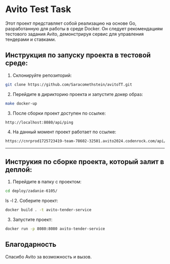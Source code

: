 # Avito Test Task

Этот проект представляет собой реализацию на основе Go, разработанную для работы в среде Docker. Он следует рекомендациям тестового задания Avito, демонстрируя сервис для управления тендерами и ставками.

## Инструкция по запуску проекта в тестовой среде:

1. Склонируйте репозиторий:
```bash
git clone https://github.com/Saracomethstein/avitoTT.git
```

2. Перейдите в дирикторию проекта и запустите докер образ:
```bash
make docker-up
```

3. После сборки проект доступен по ссылке:
```bash
http://localhost:8080/api/ping
```

4. На данный момент проект работает по ссылке:
```bash
https://cnrprod1725723419-team-78602-32501.avito2024.codenrock.com/api/ping
```

---

## Инструкия по сборке проекта, который залит в деплой:
1. Перейдите в папку с проектом:
```bash
cd deploy/zadanie-6105/
```
ls -l
2. Соберите проект:
```bash
docker build . -t avito-tender-service
```

3. Запустите проект:
```bash
docker run -p 8080:8080 avito-tender-service
```

## Благодарность

Спасибо Avito за возможность и вызов.